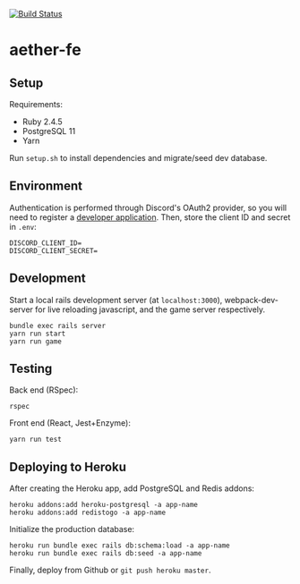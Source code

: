 [![Build Status](https://app.codeship.com/projects/034d3720-48b2-0137-0bcb-72c5a15f5221/status?branch=master)](https://app.codeship.com/projects/337952)

# aether-fe
## Setup
Requirements:
* Ruby 2.4.5
* PostgreSQL 11
* Yarn

Run `setup.sh` to install dependencies and migrate/seed dev database.

## Environment
Authentication is performed through Discord's OAuth2 provider, so you will need to register a [developer application](https://discord.com/developers/). Then, store the client ID and secret in `.env`:
```
DISCORD_CLIENT_ID=
DISCORD_CLIENT_SECRET=
```

## Development
Start a local rails development server (at `localhost:3000`), webpack-dev-server for live reloading javascript, and the game server respectively.
```
bundle exec rails server
yarn run start
yarn run game
```

## Testing
Back end (RSpec):
```
rspec
```
Front end (React, Jest+Enzyme):
```
yarn run test
```

## Deploying to Heroku
After creating the Heroku app, add PostgreSQL and Redis addons:
```
heroku addons:add heroku-postgresql -a app-name
heroku addons:add redistogo -a app-name
```

Initialize the production database:
```
heroku run bundle exec rails db:schema:load -a app-name
heroku run bundle exec rails db:seed -a app-name
```

Finally, deploy from Github or `git push heroku master`.
